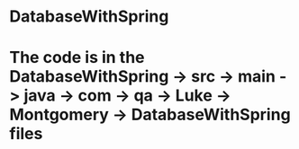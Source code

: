 # DatabaseWithSpring

# The code is in the DatabaseWithSpring -> src -> main -> java -> com -> qa -> Luke -> Montgomery -> DatabaseWithSpring   files
